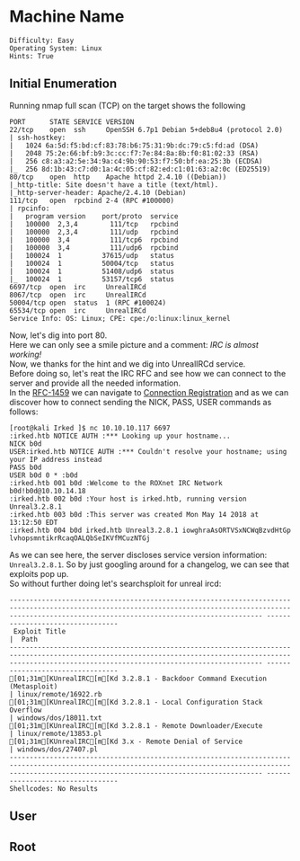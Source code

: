 # Machine Name
```
Difficulty: Easy
Operating System: Linux
Hints: True
```
## Initial Enumeration
Running nmap full scan (TCP) on the target shows the following
```
PORT      STATE SERVICE VERSION
22/tcp    open  ssh     OpenSSH 6.7p1 Debian 5+deb8u4 (protocol 2.0)
| ssh-hostkey:
|   1024 6a:5d:f5:bd:cf:83:78:b6:75:31:9b:dc:79:c5:fd:ad (DSA)
|   2048 75:2e:66:bf:b9:3c:cc:f7:7e:84:8a:8b:f0:81:02:33 (RSA)
|   256 c8:a3:a2:5e:34:9a:c4:9b:90:53:f7:50:bf:ea:25:3b (ECDSA)
|_  256 8d:1b:43:c7:d0:1a:4c:05:cf:82:ed:c1:01:63:a2:0c (ED25519)
80/tcp    open  http    Apache httpd 2.4.10 ((Debian))
|_http-title: Site doesn't have a title (text/html).
|_http-server-header: Apache/2.4.10 (Debian)
111/tcp   open  rpcbind 2-4 (RPC #100000)
| rpcinfo:
|   program version    port/proto  service
|   100000  2,3,4        111/tcp   rpcbind
|   100000  2,3,4        111/udp   rpcbind
|   100000  3,4          111/tcp6  rpcbind
|   100000  3,4          111/udp6  rpcbind
|   100024  1          37615/udp   status
|   100024  1          50004/tcp   status
|   100024  1          51408/udp6  status
|_  100024  1          53157/tcp6  status
6697/tcp  open  irc     UnrealIRCd
8067/tcp  open  irc     UnrealIRCd
50004/tcp open  status  1 (RPC #100024)
65534/tcp open  irc     UnrealIRCd
Service Info: OS: Linux; CPE: cpe:/o:linux:linux_kernel
```
Now, let's dig into port 80.  
Here we can only see a smile picture and a comment: *IRC is almost working!*  
Now, we thanks for the hint and we dig into UnrealIRCd service.  
Before doing so, let's reat the IRC RFC and see how we can connect to the server and provide all the needed information.  
In the [RFC-1459](https://datatracker.ietf.org/doc/html/rfc1459) we can navigate to [Connection Registration](https://datatracker.ietf.org/doc/html/rfc1459#section-4.1) and as we can discover how to connect sending the NICK, PASS, USER commands as follows:  
```
[root@kali Irked ]$ nc 10.10.10.117 6697
:irked.htb NOTICE AUTH :*** Looking up your hostname...
NICK b0d
USER:irked.htb NOTICE AUTH :*** Couldn't resolve your hostname; using your IP address instead
PASS b0d
USER b0d 0 * :b0d
:irked.htb 001 b0d :Welcome to the ROXnet IRC Network b0d!b0d@10.10.14.18
:irked.htb 002 b0d :Your host is irked.htb, running version Unreal3.2.8.1
:irked.htb 003 b0d :This server was created Mon May 14 2018 at 13:12:50 EDT
:irked.htb 004 b0d irked.htb Unreal3.2.8.1 iowghraAsORTVSxNCWqBzvdHtGp lvhopsmntikrRcaqOALQbSeIKVfMCuzNTGj
```
As we can see here, the server discloses service version information: ```Unreal3.2.8.1```.
So by just googling around for a changelog, we can see that exploits pop up.  
So without further doing let's searchsploit for unreal ircd:  
```
----------------------------------------------------------------------------------------------------------------------------------------------------------------------------------------------------------- ---------------------------------
 Exploit Title                                                                                                                                                                                             |  Path
----------------------------------------------------------------------------------------------------------------------------------------------------------------------------------------------------------- ---------------------------------
[01;31m[KUnrealIRC[m[Kd 3.2.8.1 - Backdoor Command Execution (Metasploit)                                                                                                                                               | linux/remote/16922.rb
[01;31m[KUnrealIRC[m[Kd 3.2.8.1 - Local Configuration Stack Overflow                                                                                                                                                    | windows/dos/18011.txt
[01;31m[KUnrealIRC[m[Kd 3.2.8.1 - Remote Downloader/Execute                                                                                                                                                             | linux/remote/13853.pl
[01;31m[KUnrealIRC[m[Kd 3.x - Remote Denial of Service                                                                                                                                                                  | windows/dos/27407.pl
----------------------------------------------------------------------------------------------------------------------------------------------------------------------------------------------------------- ---------------------------------
Shellcodes: No Results
```

## User

## Root
